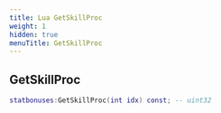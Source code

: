 ```yaml
---
title: Lua GetSkillProc
weight: 1
hidden: true
menuTitle: GetSkillProc
---
```

## GetSkillProc
```lua
statbonuses:GetSkillProc(int idx) const; -- uint32
```